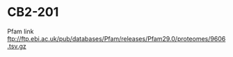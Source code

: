# CB2-201

Pfam link ftp://ftp.ebi.ac.uk/pub/databases/Pfam/releases/Pfam29.0/proteomes/9606.tsv.gz
